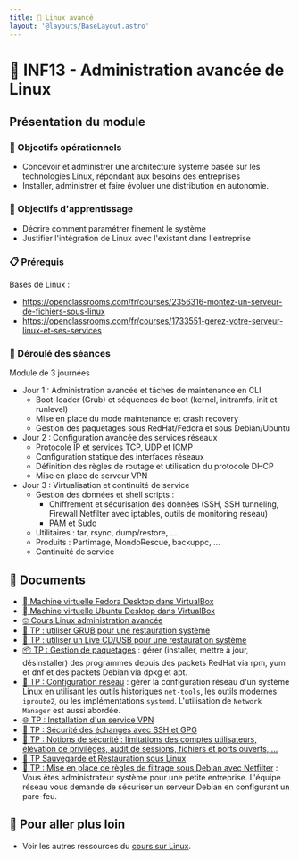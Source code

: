 ```yaml
---
title: 🐧 Linux avancé
layout: '@layouts/BaseLayout.astro'
---
```


# 🐧 INF13 - Administration avancée de Linux

## Présentation du module

### 🎯 Objectifs opérationnels

- Concevoir et administrer une architecture système basée sur les technologies Linux, répondant aux besoins des entreprises
- Installer, administrer et faire évoluer une distribution en autonomie.

### 🎯 Objectifs d'apprentissage

- Décrire comment paramétrer finement le système
- Justifier l'intégration de Linux avec l'existant dans l'entreprise

### 📋 Prérequis

Bases de Linux :

- <https://openclassrooms.com/fr/courses/2356316-montez-un-serveur-de-fichiers-sous-linux>
- <https://openclassrooms.com/fr/courses/1733551-gerez-votre-serveur-linux-et-ses-services>

### 📅 Déroulé des séances

Module de 3 journées

- Jour 1 : Administration avancée et tâches de maintenance en CLI
  - Boot-loader (Grub) et séquences de boot (kernel, initramfs, init et runlevel) 
  - Mise en place du mode maintenance et crash recovery 
  - Gestion des paquetages sous RedHat/Fedora et sous Debian/Ubuntu
- Jour 2 : Configuration avancée des services réseaux
  - Protocole IP et services TCP, UDP et ICMP
  - Configuration statique des interfaces réseaux
  - Définition des règles de routage et utilisation du protocole DHCP
  - Mise en place de serveur VPN
- Jour 3 : Virtualisation et continuité de service
  - Gestion des données et shell scripts :
    - Chiffrement et sécurisation des données (SSH, SSH tunneling, Firewall Netfilter avec iptables, outils de monitoring réseau) 
    - PAM et Sudo 
  - Utilitaires : tar, rsync, dump/restore, …
  - Produits : Partimage, MondoRescue, backuppc, …
  - Continuité de service

## 📑 Documents

- [󰣛 Machine virtuelle Fedora Desktop dans VirtualBox](/cours/linux/installation/tp-installation-vbox-fedora-workstation)
- [󰕈 Machine virtuelle Ubuntu Desktop dans VirtualBox](/cours/linux/installation/tp-installation-vbox-ubuntu-workstation)
- [🤓 Cours Linux administration avancée](/cesi/b3/linux/cours)
- [📀 TP : utiliser GRUB pour une restauration système](/cours/linux/tp-grub)
- [📀 TP : utiliser un Live CD/USB pour une restauration système](/cours/linux/tp-rescue)
- [📦 TP : Gestion de paquetages](/cours/linux/tp-rpm-apt) : gérer (installer, mettre à jour, désinstaller) des programmes depuis des packets RedHat via rpm, yum et dnf et des packets Debian via dpkg et apt.
- [📡 TP : Configuration réseau](/cours/linux/tp-network) : gérer la configuration réseau d'un système Linux en utilisant les outils historiques `net-tools`, les outils modernes `iproute2`, ou les implémentations `systemd`. L'utilisation de `Network Manager` est aussi abordée.
- [🌐 TP : Installation d'un service VPN](/cours/linux/tp-vpn)
- [🔐 TP : Sécurité des échanges avec SSH et GPG](/cours/linux/tp-ssh-gpg)
- [🔐 TP : Notions de sécurité : limitations des comptes utilisateurs, élévation de privilèges, audit de sessions, fichiers et ports ouverts, …](/cours/linux/tp-security)
- [💾 TP Sauvegarde et Restauration sous Linux](/cours/linux/tp-backup)
- [🔐 TP : Mise en place de règles de filtrage sous Debian avec Netfilter](/cours/linux/projet-netfilter) : Vous êtes administrateur système pour une petite entreprise. L'équipe réseau vous demande de sécuriser un serveur Debian en configurant un pare-feu.

## 🚀 Pour aller plus loin

- Voir les autres ressources du [cours sur Linux](/cours/linux).

